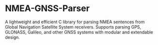 # NMEA-GNSS-Parser
A lightweight and efficient C library for parsing NMEA sentences from Global Navigation Satellite System receivers. Supports parsing GPS, GLONASS, Galileo, and other GNSS systems with modular and extendable design.
